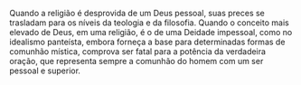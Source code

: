 ﻿Quando a religião é desprovida de um Deus pessoal, suas preces se trasladam para os níveis da teologia e da filosofia. Quando o conceito mais elevado de Deus, em uma religião, é o de uma Deidade impessoal, como no idealismo panteísta, embora forneça a base para determinadas formas de comunhão mística, comprova ser fatal para a potência da verdadeira oração, que representa sempre a comunhão do homem com um ser pessoal e superior.